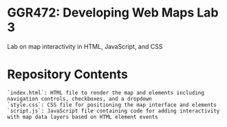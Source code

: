 # GGR472: Developing Web Maps Lab 3
 Lab on map interactivity in HTML, JavaScript, and CSS

# Repository Contents

    `index.html`: HTML file to render the map and elements including navigation controls, checkboxes, and a dropdown
    `style.css`: CSS file for positioning the map interface and elements
    `script.js`: JavaScript file containing code for adding interactivity with map data layers based on HTML element events
